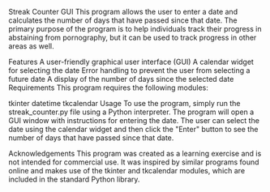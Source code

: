 Streak Counter GUI
This program allows the user to enter a date and calculates the number of days that have passed since that date. The primary purpose of the program is to help individuals track their progress in abstaining from pornography, but it can be used to track progress in other areas as well.

Features
A user-friendly graphical user interface (GUI)
A calendar widget for selecting the date
Error handling to prevent the user from selecting a future date
A display of the number of days since the selected date
Requirements
This program requires the following modules:

tkinter
datetime
tkcalendar
Usage
To use the program, simply run the streak_counter.py file using a Python interpreter. The program will open a GUI window with instructions for entering the date. The user can select the date using the calendar widget and then click the "Enter" button to see the number of days that have passed since that date.

Acknowledgements
This program was created as a learning exercise and is not intended for commercial use. It was inspired by similar programs found online and makes use of the tkinter and tkcalendar modules, which are included in the standard Python library.
 

